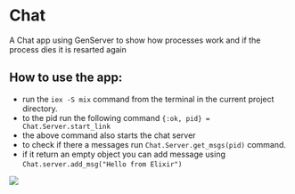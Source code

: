 # Chat

A Chat app using GenServer to show how processes work and if the process dies it is resarted again 

## How to use the app:
  - run the ```iex -S mix```  command from the terminal in the current project directory.
  - to the pid run the following command ```{:ok, pid} = Chat.Server.start_link```
  - the above command also starts the chat server
  - to check if there a messages run ```Chat.Server.get_msgs(pid)``` command.
  - if it return an empty object you can add message using ```Chat.server.add_msg("Hello from Elixir")```

<img src="https://user-images.githubusercontent.com/54530122/131801327-3fc55f7f-6989-4222-810f-4a8b34c7ae40.png">


